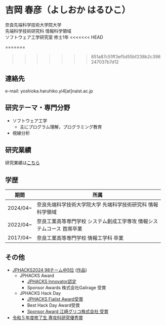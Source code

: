 # 吉岡 春彦（よしおか はるひこ）
奈良先端科学技術大学院大学<br>
先端科学技術研究科 情報科学領域<br>
ソフトウェア工学研究室 修士1年
<<<<<<< HEAD
 
=======

>>>>>>> 851a87c51ff3ef5d55bf238b2c398247037b7d12
## 連絡先
e-mail: yoshioka.haruhiko.yi4[at]naist.ac.jp

## 研究テーマ・専門分野
- ソフトウェア工学
  - 主にプログラム理解，プログラミング教育
- 視線分析

## 研究業績
研究業績は[こちら](achievements.md)

## 学歴

| 期間 | 所属 |
|-------|--------|
| 2024/04~ | 奈良先端科学技術大学院大学 先端科学技術研究科 情報科学領域 |
| 2022/04~ | 奈良工業高等専門学校 システム創成工学専攻 情報システムコース 首席卒業 |
| 2017/04~ | 奈良工業高等専門学校 情報工学科 卒業 |

## その他
- [JPHACKS2024 98チーム中5位](https://jphacks.com/2024/) ([作品](https://github.com/jphacks/os_2407))
  - JPHACKS Award
    - [JPHACKS Innovator認定](https://jphacks.com/2024/result/)
    - Sponsor Awards 株式会社Galirage 受賞
  - JPHACKS Hack Day
    - [JPHACKS Fialist Award受賞](https://jphacks.com/information/award-finalists2024/#:~:text=Eventpix(OS_2407%EF%BC%9AEventpix))
    - Best Hack Day Award受賞
    - [Sponsor Award 江崎グリコ株式会社 受賞](https://www.glico.com/jp/health/contents/JPHACKS_2024/)
- [令和５年度修了生 専攻科研究優秀賞](https://www.nara-k.ac.jp/life/CAMPUS141.pdf)